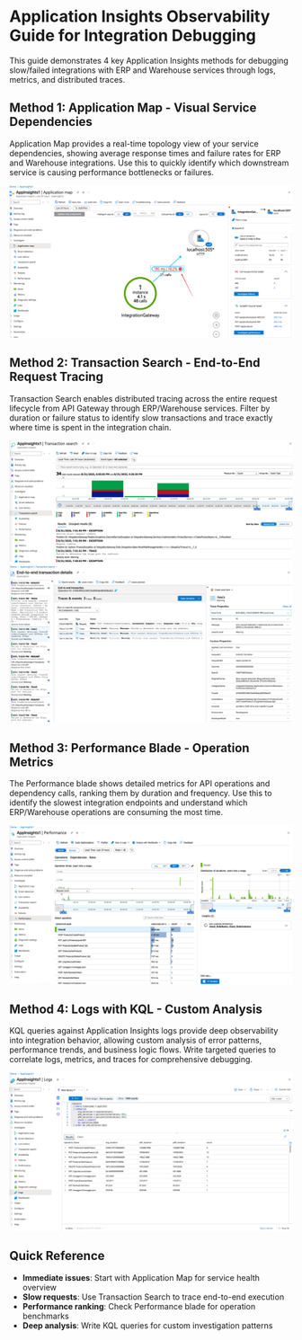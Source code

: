 # Application Insights Observability Guide for Integration Debugging

This guide demonstrates 4 key Application Insights methods for debugging slow/failed integrations with ERP and Warehouse services through logs, metrics, and distributed traces.

## Method 1: Application Map - Visual Service Dependencies

Application Map provides a real-time topology view of your service dependencies, showing average response times and failure rates for ERP and Warehouse integrations. Use this to quickly identify which downstream service is causing performance bottlenecks or failures.

![Application Map](../answers/img/image0-application-map.png)

## Method 2: Transaction Search - End-to-End Request Tracing  

Transaction Search enables distributed tracing across the entire request lifecycle from API Gateway through ERP/Warehouse services. Filter by duration or failure status to identify slow transactions and trace exactly where time is spent in the integration chain.

![Transaction Search Overview](../answers/img/image1-tran-01.png)
![Transaction Search Details](../answers/img/image1-tran-02.png)

## Method 3: Performance Blade - Operation Metrics

The Performance blade shows detailed metrics for API operations and dependency calls, ranking them by duration and frequency. Use this to identify the slowest integration endpoints and understand which ERP/Warehouse operations are consuming the most time.

![Performance Metrics](../answers/img/image2-performance.png)

## Method 4: Logs with KQL - Custom Analysis

KQL queries against Application Insights logs provide deep observability into integration behavior, allowing custom analysis of error patterns, performance trends, and business logic flows. Write targeted queries to correlate logs, metrics, and traces for comprehensive debugging.

![KQL Log Analysis](../answers/img/image3-log-kql.png)

## Quick Reference

- **Immediate issues**: Start with Application Map for service health overview
- **Slow requests**: Use Transaction Search to trace end-to-end execution
- **Performance ranking**: Check Performance blade for operation benchmarks  
- **Deep analysis**: Write KQL queries for custom investigation patterns